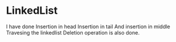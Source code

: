 # LinkedList
I have done Insertion in head
Insertion in tail And insertion in middle 
Travesing the linkedlist
Deletion operation is also done.
